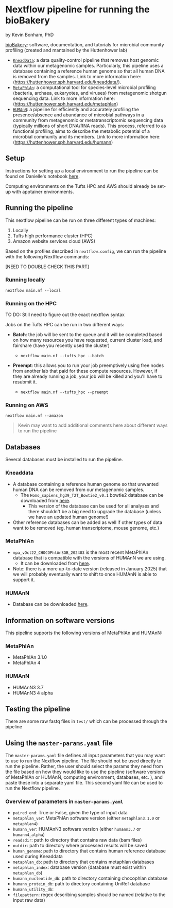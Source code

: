 # Nextflow pipeline for running the bioBakery

by Kevin Bonham, PhD 

[bioBakery](https://github.com/biobakery): software, documentation, and tutorials for microbial community profiling (created and mantained by the Huttenhower lab)

- [`KneadData`](https://github.com/biobakery/kneaddata): a data quality-control pipeline that removes host genomic data within our metagenomic samples. Particularly, this pipeline uses a database containing a reference human genome so that all human DNA is removed from the samples. Link to more information here: (https://huttenhower.sph.harvard.edu/kneaddata/).
- [`MetaPhlAn`](https://github.com/biobakery/MetaPhlAn): a computational tool for species-level microbial profiling (bacteria, archaea, eukaryotes, and viruses) from metagenomic shotgun sequencing data. Link to more information here:(https://huttenhower.sph.harvard.edu/metaphlan)
- [`HUMAnN`](https://github.com/biobakery/humann): a pipeline for efficiently and accurately profiling the presence/absence and abundance of microbial pathways in a community from metagenomic or metatranscriptomic sequencing data (typically millions of short DNA/RNA reads). This process, referred to as functional profiling, aims to describe the metabolic potential of a microbial community and its members. Link to more information here:(https://huttenhower.sph.harvard.edu/humann)

## Setup
Instructions for setting up a local environment to run the pipeline can be found on Danielle's notebook [here](https://github.com/BonhamLab/daniellepinto/blob/main/PeriodicMeetings/2025-06-17.md#danielles-personal-notes). 

Computing environments on the Tufts HPC and AWS should already be set-up with apptainer environments.

## Running the pipeline
This nextflow pipeline can be run on three different types of machines: 
1) Locally
2) Tufts high performance cluster (HPC)
3) Amazon website services cloud (AWS)

Based on the profiles described in `nextflow.config`, we can run the pipeline with the following Nextflow commands:

[NEED TO DOUBLE CHECK THIS PART]
### Running locally
`nextflow main.nf --local` 

### Running on the HPC
TO DO: Still need to figure out the exact nextflow syntax

Jobs on the Tufts HPC can be run in two different ways:
- **Batch**: the job will be sent to the queue and it will be completed based on how many resources you have requested, current cluster load, and fairshare (have you recently used the cluster) 
    - `nextflow main.nf --tufts_hpc --batch` 

- **Preempt**: this allows you to run your job preemptively using free nodes from another lab that paid for these compute resources. However, if they are already running a job, your job will be killed and you'll have to resubmit it.

    - `nextflow main.nf --tufts_hpc --preempt` 


### Running on AWS
`nextflow main.nf --amazon` 

> Kevin may want to add additional comments here about different ways to run the pipeline

## Databases
Several databases must be installed to run the pipeline. 

### Kneaddata
- A database containing a reference human genome so that unwanted human DNA can be removed from our metagenomic samples.
    - The `Homo_sapiens_hg39_T2T_Bowtie2_v0.1` bowtie2 database can be downloaded from [here](https://huttenhower.sph.harvard.edu/kneadData_databases/Homo_sapiens_hg39_T2T_Bowtie2_v0.1.tar.gz).
        - This version of the database can be used for all analyses and there shouldn't be a big need to upgrade the database (unless we have an updated human genome!)
- Other reference databases can be added as well if other types of data want to be removed (eg. human transcriptome, mouse genome, etc.)

### MetaPhlAn
- `mpa_vOct22_CHOCOPhlAnSGB_202403` is the most recent MetaPhlAn database that is compatible with the versions of HUMAnN we are using.
    - It can be downloaded from [here](http://cmprod1.cibio.unitn.it/biobakery4/metaphlan_databases/).
- Note: there is a more up-to-date version (released in January 2025) that we will probably eventually want to shift to once HUMAnN is able to support it.

### HUMAnN
- Database can be downloaded [here](http://cmprod1.cibio.unitn.it/databases/HUMAnN/).


## Information on software versions
This pipeline supports the following versions of MetaPhlAn and HUMAnN:
 
 ### MetaPhlAn
- MetaPhlAn 3.1.0
- MetaPhlAn 4

### HUMAnN
- HUMAnN3 3.7
- HUMAnN3 4 alpha

## Testing the pipeline
There are some raw fastq files in `test/` which can be processed through the pipeline

## Using the `master-params.yaml` file
The `master-params.yaml` file defines all input parameters that you may want to use to run the Nextflow pipeline. The file should not be used directly to run the pipeline. Rather, the user should select the params they need from the file based on how they would like to use the pipeline (software versions of MetaPhlAn or HUMAnN, computing environment, databases, etc. ), and paste these into a separate yaml file. This second yaml file can be used to run the Nextflow pipeline. 

### Overview of parameters in `master-params.yaml`
- `paired_end`: True or False, given the type of input data
- `metaphlan_ver`: MetaPhlAn software version (either `metaphlan3.1.0` or `metaphlan4`)
- `humann_ver`: HUMAnN3 software version (either `humann3.7` or `humann4_alpha`)
- `readsdir`: path to directory that contains raw data (bam files)
- `outdir`: path to directory where processed results will be saved
- `human_genome`: path to directory that contains human reference database used during Kneaddata 
- `metaphlan_db`: path to directory that contains metaphlan databases
- `metaphlan_index`: database version (database must exist within `metaphlan_db`)
- `humann_nucleotide_db`: path to directory containing chocophlan database
- `humann_protein_db`: path to directory containing UniRef database
- `humann_utility_db`: 
- `filepattern`: regex describing samples should be named (relative to the input raw data)